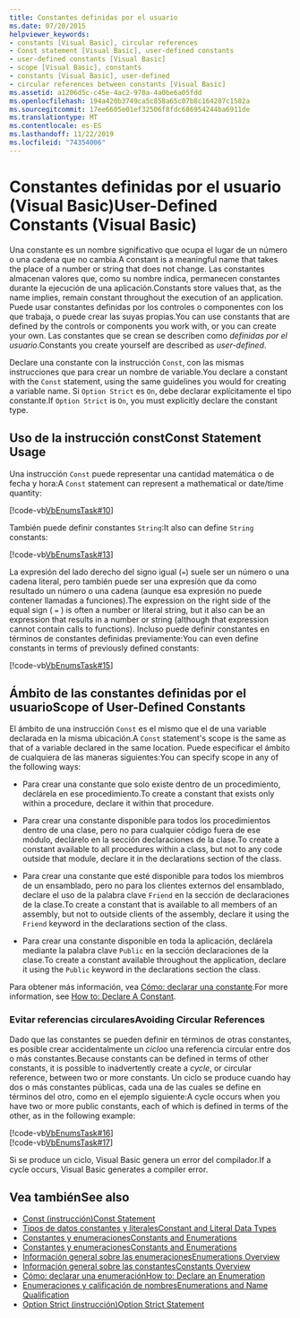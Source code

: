 ```yaml
---
title: Constantes definidas por el usuario
ms.date: 07/20/2015
helpviewer_keywords:
- constants [Visual Basic], circular references
- Const statement [Visual Basic], user-defined constants
- user-defined constants [Visual Basic]
- scope [Visual Basic], constants
- constants [Visual Basic], user-defined
- circular references between constants [Visual Basic]
ms.assetid: a1206d5c-c45e-4ac2-970a-4a0be6a05fdd
ms.openlocfilehash: 194a420b3749ca5c858a65c07b8c164287c1582a
ms.sourcegitcommit: 17ee6605e01ef32506f8fdc686954244ba6911de
ms.translationtype: MT
ms.contentlocale: es-ES
ms.lasthandoff: 11/22/2019
ms.locfileid: "74354006"
---
```

# <a name="user-defined-constants-visual-basic"></a><span data-ttu-id="d97a8-102">Constantes definidas por el usuario (Visual Basic)</span><span class="sxs-lookup"><span data-stu-id="d97a8-102">User-Defined Constants (Visual Basic)</span></span>
<span data-ttu-id="d97a8-103">Una constante es un nombre significativo que ocupa el lugar de un número o una cadena que no cambia.</span><span class="sxs-lookup"><span data-stu-id="d97a8-103">A constant is a meaningful name that takes the place of a number or string that does not change.</span></span> <span data-ttu-id="d97a8-104">Las constantes almacenan valores que, como su nombre indica, permanecen constantes durante la ejecución de una aplicación.</span><span class="sxs-lookup"><span data-stu-id="d97a8-104">Constants store values that, as the name implies, remain constant throughout the execution of an application.</span></span> <span data-ttu-id="d97a8-105">Puede usar constantes definidas por los controles o componentes con los que trabaja, o puede crear las suyas propias.</span><span class="sxs-lookup"><span data-stu-id="d97a8-105">You can use constants that are defined by the controls or components you work with, or you can create your own.</span></span> <span data-ttu-id="d97a8-106">Las constantes que se crean se describen como *definidas por el usuario*.</span><span class="sxs-lookup"><span data-stu-id="d97a8-106">Constants you create yourself are described as *user-defined*.</span></span>  
  
 <span data-ttu-id="d97a8-107">Declare una constante con la instrucción `Const`, con las mismas instrucciones que para crear un nombre de variable.</span><span class="sxs-lookup"><span data-stu-id="d97a8-107">You declare a constant with the `Const` statement, using the same guidelines you would for creating a variable name.</span></span> <span data-ttu-id="d97a8-108">Si `Option Strict` es `On`, debe declarar explícitamente el tipo constante.</span><span class="sxs-lookup"><span data-stu-id="d97a8-108">If `Option Strict` is `On`, you must explicitly declare the constant type.</span></span>  
  
## <a name="const-statement-usage"></a><span data-ttu-id="d97a8-109">Uso de la instrucción const</span><span class="sxs-lookup"><span data-stu-id="d97a8-109">Const Statement Usage</span></span>  
 <span data-ttu-id="d97a8-110">Una instrucción `Const` puede representar una cantidad matemática o de fecha y hora:</span><span class="sxs-lookup"><span data-stu-id="d97a8-110">A `Const` statement can represent a mathematical or date/time quantity:</span></span>  
  
 [!code-vb[VbEnumsTask#10](~/samples/snippets/visualbasic/VS_Snippets_VBCSharp/VbEnumsTask/VB/Class2.vb#10)]  
  
 <span data-ttu-id="d97a8-111">También puede definir constantes `String`:</span><span class="sxs-lookup"><span data-stu-id="d97a8-111">It also can define `String` constants:</span></span>  
  
 [!code-vb[VbEnumsTask#13](~/samples/snippets/visualbasic/VS_Snippets_VBCSharp/VbEnumsTask/VB/Class2.vb#13)]  
  
 <span data-ttu-id="d97a8-112">La expresión del lado derecho del signo igual (`=`) suele ser un número o una cadena literal, pero también puede ser una expresión que da como resultado un número o una cadena (aunque esa expresión no puede contener llamadas a funciones).</span><span class="sxs-lookup"><span data-stu-id="d97a8-112">The expression on the right side of the equal sign ( `=` ) is often a number or literal string, but it also can be an expression that results in a number or string (although that expression cannot contain calls to functions).</span></span> <span data-ttu-id="d97a8-113">Incluso puede definir constantes en términos de constantes definidas previamente:</span><span class="sxs-lookup"><span data-stu-id="d97a8-113">You can even define constants in terms of previously defined constants:</span></span>  
  
 [!code-vb[VbEnumsTask#15](~/samples/snippets/visualbasic/VS_Snippets_VBCSharp/VbEnumsTask/VB/Class2.vb#15)]  
  
## <a name="scope-of-user-defined-constants"></a><span data-ttu-id="d97a8-114">Ámbito de las constantes definidas por el usuario</span><span class="sxs-lookup"><span data-stu-id="d97a8-114">Scope of User-Defined Constants</span></span>  
 <span data-ttu-id="d97a8-115">El ámbito de una instrucción `Const` es el mismo que el de una variable declarada en la misma ubicación.</span><span class="sxs-lookup"><span data-stu-id="d97a8-115">A `Const` statement's scope is the same as that of a variable declared in the same location.</span></span> <span data-ttu-id="d97a8-116">Puede especificar el ámbito de cualquiera de las maneras siguientes:</span><span class="sxs-lookup"><span data-stu-id="d97a8-116">You can specify scope in any of the following ways:</span></span>  
  
- <span data-ttu-id="d97a8-117">Para crear una constante que solo existe dentro de un procedimiento, declárela en ese procedimiento.</span><span class="sxs-lookup"><span data-stu-id="d97a8-117">To create a constant that exists only within a procedure, declare it within that procedure.</span></span>  
  
- <span data-ttu-id="d97a8-118">Para crear una constante disponible para todos los procedimientos dentro de una clase, pero no para cualquier código fuera de ese módulo, declárelo en la sección declaraciones de la clase.</span><span class="sxs-lookup"><span data-stu-id="d97a8-118">To create a constant available to all procedures within a class, but not to any code outside that module, declare it in the declarations section of the class.</span></span>  
  
- <span data-ttu-id="d97a8-119">Para crear una constante que esté disponible para todos los miembros de un ensamblado, pero no para los clientes externos del ensamblado, declare el uso de la palabra clave `Friend` en la sección de declaraciones de la clase.</span><span class="sxs-lookup"><span data-stu-id="d97a8-119">To create a constant that is available to all members of an assembly, but not to outside clients of the assembly, declare it using the `Friend` keyword in the declarations section of the class.</span></span>  
  
- <span data-ttu-id="d97a8-120">Para crear una constante disponible en toda la aplicación, declárela mediante la palabra clave `Public` en la sección declaraciones de la clase.</span><span class="sxs-lookup"><span data-stu-id="d97a8-120">To create a constant available throughout the application, declare it using the `Public` keyword in the declarations section the class.</span></span>  
  
 <span data-ttu-id="d97a8-121">Para obtener más información, vea [Cómo: declarar una constante](../../../../visual-basic/programming-guide/language-features/constants-enums/how-to-declare-a-constant.md).</span><span class="sxs-lookup"><span data-stu-id="d97a8-121">For more information, see [How to: Declare A Constant](../../../../visual-basic/programming-guide/language-features/constants-enums/how-to-declare-a-constant.md).</span></span>  
  
### <a name="avoiding-circular-references"></a><span data-ttu-id="d97a8-122">Evitar referencias circulares</span><span class="sxs-lookup"><span data-stu-id="d97a8-122">Avoiding Circular References</span></span>  
 <span data-ttu-id="d97a8-123">Dado que las constantes se pueden definir en términos de otras constantes, es posible crear accidentalmente un *ciclo*o una referencia circular entre dos o más constantes.</span><span class="sxs-lookup"><span data-stu-id="d97a8-123">Because constants can be defined in terms of other constants, it is possible to inadvertently create a *cycle*, or circular reference, between two or more constants.</span></span> <span data-ttu-id="d97a8-124">Un ciclo se produce cuando hay dos o más constantes públicas, cada una de las cuales se define en términos del otro, como en el ejemplo siguiente:</span><span class="sxs-lookup"><span data-stu-id="d97a8-124">A cycle occurs when you have two or more public constants, each of which is defined in terms of the other, as in the following example:</span></span>  
  
 [!code-vb[VbEnumsTask#16](~/samples/snippets/visualbasic/VS_Snippets_VBCSharp/VbEnumsTask/VB/Class2.vb#16)]  
[!code-vb[VbEnumsTask#17](~/samples/snippets/visualbasic/VS_Snippets_VBCSharp/VbEnumsTask/VB/Class2.vb#17)]  
  
 <span data-ttu-id="d97a8-125">Si se produce un ciclo, Visual Basic genera un error del compilador.</span><span class="sxs-lookup"><span data-stu-id="d97a8-125">If a cycle occurs, Visual Basic generates a compiler error.</span></span>  
  
## <a name="see-also"></a><span data-ttu-id="d97a8-126">Vea también</span><span class="sxs-lookup"><span data-stu-id="d97a8-126">See also</span></span>

- [<span data-ttu-id="d97a8-127">Const (instrucción)</span><span class="sxs-lookup"><span data-stu-id="d97a8-127">Const Statement</span></span>](../../../../visual-basic/language-reference/statements/const-statement.md)
- [<span data-ttu-id="d97a8-128">Tipos de datos constantes y literales</span><span class="sxs-lookup"><span data-stu-id="d97a8-128">Constant and Literal Data Types</span></span>](../../../../visual-basic/programming-guide/language-features/constants-enums/constant-and-literal-data-types.md)
- [<span data-ttu-id="d97a8-129">Constantes y enumeraciones</span><span class="sxs-lookup"><span data-stu-id="d97a8-129">Constants and Enumerations</span></span>](../../../../visual-basic/programming-guide/language-features/constants-enums/index.md)
- [<span data-ttu-id="d97a8-130">Constantes y enumeraciones</span><span class="sxs-lookup"><span data-stu-id="d97a8-130">Constants and Enumerations</span></span>](../../../../visual-basic/language-reference/constants-and-enumerations.md)
- [<span data-ttu-id="d97a8-131">Información general sobre las enumeraciones</span><span class="sxs-lookup"><span data-stu-id="d97a8-131">Enumerations Overview</span></span>](../../../../visual-basic/programming-guide/language-features/constants-enums/enumerations-overview.md)
- [<span data-ttu-id="d97a8-132">Información general sobre las constantes</span><span class="sxs-lookup"><span data-stu-id="d97a8-132">Constants Overview</span></span>](../../../../visual-basic/programming-guide/language-features/constants-enums/constants-overview.md)
- [<span data-ttu-id="d97a8-133">Cómo: declarar una enumeración</span><span class="sxs-lookup"><span data-stu-id="d97a8-133">How to: Declare an Enumeration</span></span>](../../../../visual-basic/programming-guide/language-features/constants-enums/how-to-declare-enumerations.md)
- [<span data-ttu-id="d97a8-134">Enumeraciones y calificación de nombres</span><span class="sxs-lookup"><span data-stu-id="d97a8-134">Enumerations and Name Qualification</span></span>](../../../../visual-basic/programming-guide/language-features/constants-enums/enumerations-and-name-qualification.md)
- [<span data-ttu-id="d97a8-135">Option Strict (instrucción)</span><span class="sxs-lookup"><span data-stu-id="d97a8-135">Option Strict Statement</span></span>](../../../../visual-basic/language-reference/statements/option-strict-statement.md)
